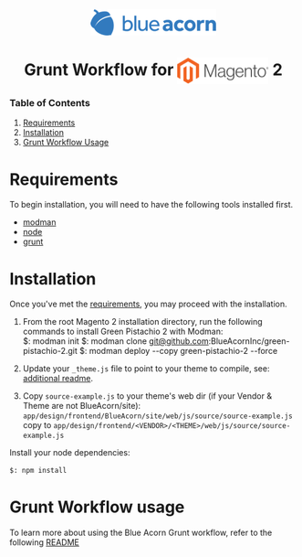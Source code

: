 <!--
/**
 * @package     BlueAcorn/GreenPistachio2
 * @version     2.0.1
 * @author      Blue Acorn, LLC. <code@blueacorn.com>
 * @author      Greg Harvell <greg@blueacorn.com>
 * @copyright   Copyright © 2018 Blue Acorn, LLC.
 */
-->
<p align="center"><img src="blueacornui/images/logo.png" width="220" height="46" alt="Blue Acorn" align="center" /></p>

<h1 align="center">Grunt Workflow for <img src="blueacornui/images/magento-logo.png" width="160" height="46" alt="Magento" valign="middle" /> 2</h1>


### Table of Contents

1. [Requirements](#requirements)
2. [Installation](#installation)
3. [Grunt Workflow Usage](#grunt-workflow-usage)

# Requirements

To begin installation, you will need to have the following tools installed first.

* [modman](https://github.com/colinmollenhour/modman)
* [node](https://nodejs.org/en/)
* [grunt](https://gruntjs.com/)

# Installation

Once you've met the [requirements](#requirements), you may proceed with the installation.  

1. From the root Magento 2 installation directory, run the following commands to install Green Pistachio 2 with Modman:        
        $: modman init
        $: modman clone git@github.com:BlueAcornInc/green-pistachio-2.git
        $: modman deploy --copy green-pistachio-2 --force

2. Update your `_theme.js` file to point to your theme to compile, see: [additional readme](blueacornui/README.md).

3. Copy `source-example.js` to your theme's web dir (if your Vendor & Theme are not BlueAcorn/site):
`app/design/frontend/BlueAcorn/site/web/js/source/source-example.js` copy to `app/design/frontend/<VENDOR>/<THEME>/web/js/source/source-example.js`

Install your node dependencies:

```bash
$: npm install
```

# Grunt Workflow usage

To learn more about using the Blue Acorn Grunt workflow, refer to the following [README](blueacornui/README.md)
